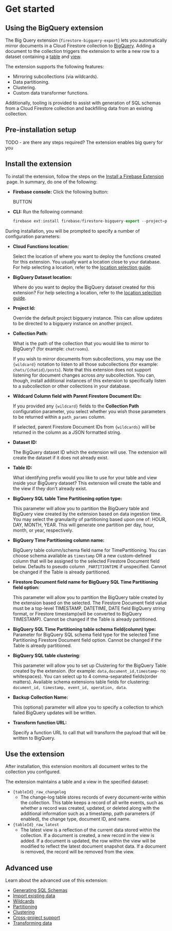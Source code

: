 # Get started

## Using the BigQuery extension

The Big Query extension (`firestore-bigquery-export`) lets you automatically mirror documents in a Cloud Firestore collection to [BigQuery](https://cloud.google.com/bigquery). Adding a document to the collection triggers the extension to write a new row to a dataset containing a [table](https://cloud.google.com/bigquery/docs/tables-intro) and [view](https://cloud.google.com/bigquery/docs/views-intro).

The extension supports the following features:

- Mirroring subcollections (via wildcards).
- Data partitioning.
- Clustering.
- Custom data transformer functions.

Additionally, tooling is provided to assist with generation of SQL schemas from a Cloud Firestore collection and backfilling data from an existing collection.

## Pre-installation setup

TODO - are there any steps required? The extension enables big query for you

## Install the extension

To install the extension, follow the steps on the [Install a Firebase Extension](https://firebase.google.com/docs/extensions/install-extensions)
 page. In summary, do one of the following:

- **Firebase console:** Click the following button:

  BUTTON

- **CLI:** Run the following command:

  ```js
  firebase ext:install firebase/firestore-bigquery-export --project=projectId-or-alias
  ```

During installation, you will be prompted to specify a number of configuration parameters:

- **Cloud Functions location:**

  Select the location of where you want to deploy the functions created for this extension. You usually want a location close to your database. For help selecting a location, refer to the [location selection guide](https://firebase.google.com/docs/functions/locations).

- **BigQuery Dataset location:**

  Where do you want to deploy the BigQuery dataset created for this extension? For help selecting a location, refer to the [location selection guide](https://cloud.google.com/bigquery/docs/locations).

- **Project Id:**

  Override the default project bigquery instance. This can allow updates to be directed to a bigquery instance on another project.

- **Collection Path:**

  What is the path of the collection that you would like to mirror to BigQuery? (for example: `chatrooms`).

  If you wish to mirror documents from subcollections, you may use the `{wildcard}` notation to listen to all those subcollections (for example: `chats/{chatid}/posts`). Note that this extension does not support listening for document changes across _any_ subcollection. You can, though, install additional instances of this extension to specifically listen to a subcollection or other collections in your database.

- **Wildcard Column field with Parent Firestore Document IDs:**

  If you provided any `{wildcard}` fields to the **Collection Path** configuration parameter, you select whether you wish those parameters to be returned within a `path_params` column.

  If selected, parent Firestore Document IDs from `{wildcards}` will be returned in the column as a JSON formatted string.

- **Dataset ID:**

  The BigQuery dataset ID which the extension will use. The extension will create the dataset if it does not already exist.

- **Table ID:**

  What identifying prefix would you like to use for your table and view
  inside your BigQuery dataset? This extension will create the table and the
  view if they don't already exist.

- **BigQuery SQL table Time Partitioning option type:**

  This parameter will allow you to partition the BigQuery table and BigQuery view
  created by the extension based on data ingestion time. You may select the granularity of
  partitioning based upon one of: HOUR, DAY, MONTH, YEAR. This will
  generate one partition per day, hour, month, or year, respectively.

- **BigQuery Time Partitioning column name:**

  BigQuery table column/schema field name for TimePartitioning. You can choose schema available as `timestamp` OR a new custom-defined column that will be assigned to the selected Firestore Document field below. Defaults to pseudo column `_PARTITIONTIME` if unspecified. Cannot be changed if the Table is already partitioned.

- **Firestore Document field name for BigQuery SQL Time Partitioning field option:**

  This parameter will allow you to partition the BigQuery table created by the extension based on the selected. The Firestore Document field value must be a top-level TIMESTAMP, DATETIME, DATE field BigQuery string format, or Firestore timestamp(will be converted to BigQuery TIMESTAMP). Cannot be changed if the Table is already partitioned.

- **BigQuery SQL Time Partitioning table schema field(column) type:**
  Parameter for BigQuery SQL schema field type for the selected Time Partitioning Firestore Document field option. Cannot be changed if the Table is already partitioned.
- **BigQuery SQL table clustering:**

  This parameter will allow you to set up Clustering for the BigQuery Table
  created by the extension. (for example: `data,document_id,timestamp`- no whitespaces). You can select up to 4 comma-separated fields(order matters).
  Available schema extensions table fields for clustering: `document_id, timestamp, event_id, operation, data`.

- **Backup Collection Name:**

  This (optional) parameter will allow you to specify a collection to which failed BigQuery updates will be written.

- **Transform function URL:**

  Specify a function URL to call that will transform the payload that will be written to BigQuery.

## Use the extension

After installation, this extension monitors all document writes to the collection you configured.

The extension maintains a table and a view in the specified dataset:

- `{tableId}_raw_changelog`
  - The change-log table stores records of every document-write within the collection. This table keeps a record of all write events, such as whether a record was created, updated, or deleted along with the additional information such as a timestamp, path parameters (if enabled), the change type, document ID, and name.
- `{tableId}_raw_latest`
  - The latest view is a reflection of the current data stored within the collection. If a document is created, a new record in the view is added. If a document is updated, the row within the view will be modified to reflect the latest document snapshot data. If a document is removed, the record will be removed from the view.

## Advanced use

Learn about the advanced use of this extension:

- [Generating SQL Schemas](https://www.notion.so/Generating-Schemas-2a42ca95fa624215b1cd06d88d71aaa8)
- [Import existing data](https://www.notion.so/Importing-Data-12e450250cde4fbc844e13eafbe32e14)
- [Wildcards](https://www.notion.so/Wildcards-2e43ed6a3e0c45a584a2a49d61f31aec)
- [Partitioning](https://www.notion.so/Partitioning-6aee582404a1475eaed6e40db374e635)
- [Clustering](https://www.notion.so/Clustering-998244364c6a46b5951133af87fd17fd)
- [Cross-project support](https://www.notion.so/Cross-Project-Support-6f160a02142f48bfb120539673b224e0)
- [Transforming data](https://www.notion.so/Transforming-Data-f5a777dae51e457a930d5cd93a04795d)
